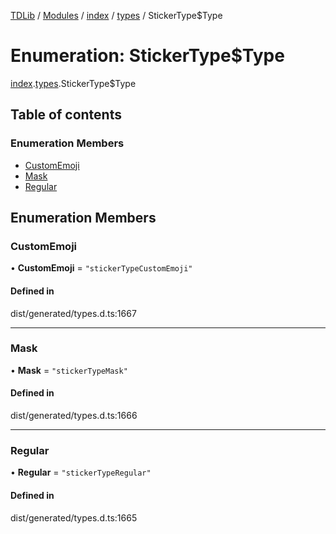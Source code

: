 [TDLib](../README.md) / [Modules](../modules.md) / [index](../modules/index.md) / [types](../modules/index.types.md) / StickerType$Type

# Enumeration: StickerType$Type

[index](../modules/index.md).[types](../modules/index.types.md).StickerType$Type

## Table of contents

### Enumeration Members

- [CustomEmoji](index.types.StickerType_Type.md#customemoji)
- [Mask](index.types.StickerType_Type.md#mask)
- [Regular](index.types.StickerType_Type.md#regular)

## Enumeration Members

### CustomEmoji

• **CustomEmoji** = ``"stickerTypeCustomEmoji"``

#### Defined in

dist/generated/types.d.ts:1667

___

### Mask

• **Mask** = ``"stickerTypeMask"``

#### Defined in

dist/generated/types.d.ts:1666

___

### Regular

• **Regular** = ``"stickerTypeRegular"``

#### Defined in

dist/generated/types.d.ts:1665
